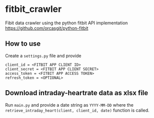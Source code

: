 # fitbit_crawler
Fibit data crawler using the python fitbit API implementation https://github.com/orcasgit/python-fitbit

## How to use

Create a ```settings.py``` file and provide

```
client_id = <FITBIT APP CLIENT ID>
client_secret = <FITBIT APP CLIENT SECRET>
access_token = <FITBIT APP ACCESS TOKEN>
refresh_token = <OPTIONAL>
```

## Download intraday-heartrate data as xlsx file

Run ```main.py``` and provide a date string as ```YYYY-MM-DD``` where the
``retrieve_intraday_heart(client, client_id, date)`` function is called.
